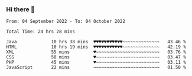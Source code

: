 ### Hi there 👋

<!--
**Sara-Pak/Sara-Pak** is a ✨ _special_ ✨ repository because its `README.md` (this file) appears on your GitHub profile.

Here are some ideas to get you started:

- 🔭 I’m currently working on ...
- 🌱 I’m currently learning ...
- 👯 I’m looking to collaborate on ...
- 🤔 I’m looking for help with ...
- 💬 Ask me about ...
- 📫 How to reach me: ...
- 😄 Pronouns: ...
- ⚡ Fun fact: ...
-->

<!--START_SECTION:waka-->

```text
From: 04 September 2022 - To: 04 October 2022

Total Time: 24 hrs 28 mins

Java             10 hrs 38 mins  ♥♥♥♥♥♥♥♥♥♥♥~~~~~~~~~~~~~~   43.46 %
HTML             10 hrs 19 mins  ♥♥♥♥♥♥♥♥♥♥♥~~~~~~~~~~~~~~   42.19 %
XML              55 mins         ♥~~~~~~~~~~~~~~~~~~~~~~~~   03.76 %
CSS              50 mins         ♥~~~~~~~~~~~~~~~~~~~~~~~~   03.47 %
PHP              45 mins         ♥~~~~~~~~~~~~~~~~~~~~~~~~   03.11 %
JavaScript       22 mins         ~~~~~~~~~~~~~~~~~~~~~~~~~   01.50 %
```

<!--END_SECTION:waka-->
